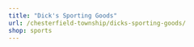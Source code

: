 ```yaml
---
title: "Dick's Sporting Goods"
url: /chesterfield-township/dicks-sporting-goods/
shop: sports
---
```

